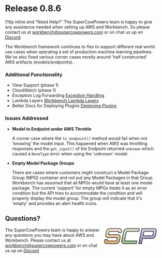 # Release 0.8.6

!!!tip inline end "Need Help?"
    The SuperCowPowers team is happy to give any assistance needed when setting up AWS and Workbench. So please contact us at [workbench@supercowpowers.com](mailto:workbench@supercowpowers.com) or on chat us up on [Discord](https://discord.gg/WHAJuz8sw8) 

The Workbench framework continues to flex to support different real world use cases when operating a set of production machine learning pipelines. We've also fixed various corner cases mostly around 'half constructed' AWS artifacts (models/endpoints).



### Additional Functionality
- View Support (phase 1)
- CloudWatch (phase 1)
- Exception Log Forwarding [Exception Handling](../../glue/index.md#exception-log-forwarding)
- Lambda Layers [Workbench Lambda Layers](../../lambda_layer/index.md)
- Better Docs for Deploying Plugins [Deploying Plugins](../../admin/dashboard_with_plugins.md)

### Issues Addressed
- **Model to Endpoint under AWS Throttle**

    A corner case where the `to_endpoint()` method would fail when not 'knowing' the model input. This happened when AWS was throttling responses and the `get_input()` of the Endpoint returned `unknown` which caused a `NoneType` error when using the 'unknown' model.
  
- **Empty Model Package Groups**

    There are cases where customers might construct a Model Package Group (MPG) container and not put any Model Packages in that Group. Workbench has assumed that all MPGs would have at least one model package. The current 'support' for empty MPGs treats it as an error condition but the API tries to accommodate the condition and will properly display the model group. The group will indicate that it's 'empty' and provides an alert health icons.
    
## Questions?
<img align="right" src="../../../images/scp.png" width="180">

The SuperCowPowers team is happy to answer any questions you may have about AWS and Workbench. Please contact us at [workbench@supercowpowers.com](mailto:workbench@supercowpowers.com) or on chat us up on [Discord](https://discord.gg/WHAJuz8sw8) 


